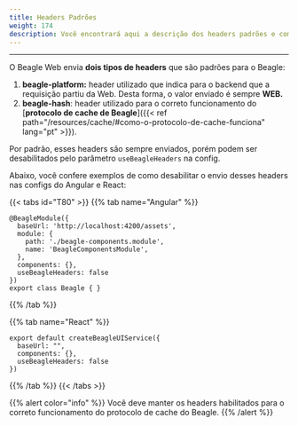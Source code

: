 ```yaml
---
title: Headers Padrões
weight: 174
description: Você encontrará aqui a descrição dos headers padrões e como desabilitados
---
```


---

O Beagle Web envia **dois tipos de headers** que são padrões para o Beagle:

1. **beagle-platform:** header utilizado que indica para o backend que a requisição partiu da Web. Desta forma, o valor enviado é sempre **WEB.**
2. **beagle-hash**: header utilizado para o correto funcionamento do [**protocolo de cache de Beagle**]({{< ref path="/resources/cache/#como-o-protocolo-de-cache-funciona" lang="pt" >}}).

Por padrão, esses headers são sempre enviados, porém podem ser desabilitados pelo parâmetro `useBeagleHeaders` na config.

Abaixo, você confere exemplos de como desabilitar o envio desses headers nas configs do Angular e React:

{{< tabs id="T80" >}}
{{% tab name="Angular" %}}

```text
@BeagleModule({
  baseUrl: 'http://localhost:4200/assets',
  module: {
    path: './beagle-components.module',
    name: 'BeagleComponentsModule',
  },
  components: {},
  useBeagleHeaders: false
})
export class Beagle { }
```

{{% /tab %}}

{{% tab name="React" %}}

```text
export default createBeagleUIService({
  baseUrl: "",
  components: {},
  useBeagleHeaders: false
})
```

{{% /tab %}}
{{< /tabs >}}

{{% alert color="info" %}}
Você deve manter os headers habilitados para o correto funcionamento do protocolo de cache do Beagle.
{{% /alert %}}

